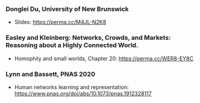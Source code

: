 ### Donglei Du, University of New Brunswick
- Slides: https://perma.cc/M4JL-N2K8

### Easley and Kleinberg: Networks, Crowds, and Markets: Reasoning about a Highly Connected World. 
- Homophily and small worlds, Chapter 20: https://perma.cc/WER8-EY8C

### Lynn and Bassett, PNAS 2020
- Human networks learning and representation: https://www.pnas.org/doi/abs/10.1073/pnas.1912328117 

